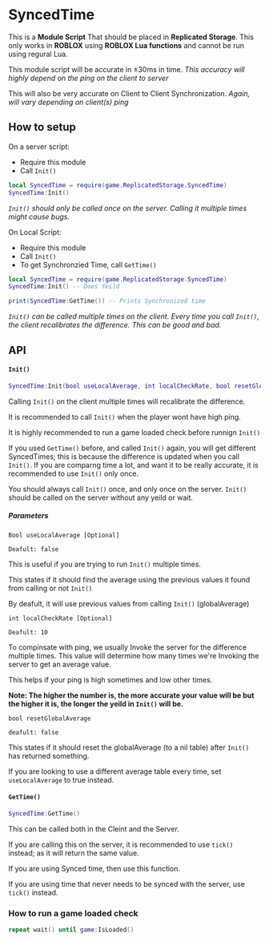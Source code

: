 # SyncedTime

This is a **Module Script** That should be placed in **Replicated Storage**.
This only works in **ROBLOX** using **ROBLOX Lua functions** and cannot be run using regural Lua.

This module script will be accurate in ±30ms in time. 
*This accuracy will highly depend on the ping on the client to server*

This will also be very accurate on Client to Client Synchronization.
*Again, will vary depending on client(s) ping*

## How to setup

On a server script:
 * Require this module
 * Call `Init()`
```lua
local SyncedTime = require(game.ReplicatedStorage.SyncedTime)
SyncedTime:Init()
```
*`Init()` should only be called once on the server. Calling it multiple times might cause bugs.*

On Local Script:
 * Require this module
 * Call `Init()`
 * To get Synchronzied Time, call `GetTime()`
```lua
local SyncedTime = require(game.ReplicatedStorage.SyncedTime)
SyncedTime:Init() -- Does Yeild

print(SyncedTime:GetTime()) -- Prints Synchronized time
```
*`Init()` can be called multiple times on the client. 
Every time you call `Init()`, the client recalibrates the difference.
This can be good and bad.*

## API

#### `Init()`
```lua
SyncedTime:Init(bool useLocalAverage, int localCheckRate, bool resetGlobalAverage)
```
Calling `Init()` on the client multiple times will recalibrate the difference.

It is recommended to call `Init()` when the player wont have high ping.

It is highly recommended to run a game loaded check before runnign `Init()`

If you used `GetTime()` before, and called `Init()` again, you will get different SyncedTimes;
this is because the difference is updated when you call `Init()`.
If you are comparng time a lot, and want it to be really accurate, 
it is recommended to use `Init()` only once.

You should always call `Init()` once, and only once on the server.
`Init()` should be called on the server without any yeild or wait.

##### Parameters

```
Bool useLocalAverage [Optional]

Deafult: false
```
This is useful if you are trying to run `Init()` multiple times.

This states if it should find the average using the previous values it found from calling or not `Init()`

By deafult, it will use previous values from calling `Init()` (globalAverage)

```
int localCheckRate [Optional]

Deafult: 10
```
To compinsate with ping, we usually Invoke the server for the difference multiple times.
This value will determine how many times we're Invoking the server to get an average value.

This helps if your ping is high sometimes and low other times.

**Note: The higher the number is, 
the more accurate your value will be but the higher it is, 
the longer the yeild in `Init()` will be.**

```
bool resetGlobalAverage

deafult: false
```

This states if it should reset the globalAverage (to a nil table) after `Init()` has returned something.

If you are looking to use a different average table every time, set `useLocalAverage` to true instead.

#### `GetTime()`
```lua
SyncedTime:GetTime()
```
This can be called both in the Cleint and the Server.

If you are calling this on the server, it is recommended to use `tick()` instead; 
as it will return the same value.

If you are using Synced time, then use this function.

If you are using time that never needs to be synced with the server, use `tick()` instead.

### How to run a game loaded check
```lua
repeat wait() until game:IsLoaded()
```
